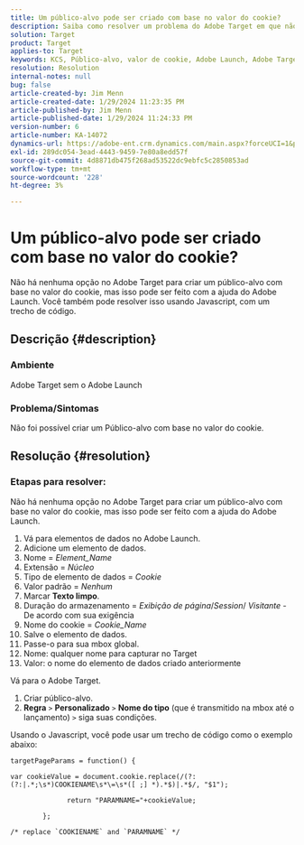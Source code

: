```yaml
---
title: Um público-alvo pode ser criado com base no valor do cookie?
description: Saiba como resolver um problema do Adobe Target em que não é possível criar um Público-alvo com base no valor do cookie.
solution: Target
product: Target
applies-to: Target
keywords: KCS, Público-alvo, valor de cookie, Adobe Launch, Adobe Target, Solução de problemas, opção, Javascript
resolution: Resolution
internal-notes: null
bug: false
article-created-by: Jim Menn
article-created-date: 1/29/2024 11:23:35 PM
article-published-by: Jim Menn
article-published-date: 1/29/2024 11:24:33 PM
version-number: 6
article-number: KA-14072
dynamics-url: https://adobe-ent.crm.dynamics.com/main.aspx?forceUCI=1&pagetype=entityrecord&etn=knowledgearticle&id=a193e566-fdbe-ee11-9079-6045bd006268
exl-id: 289dc054-3ead-4443-9459-7e80a8edd57f
source-git-commit: 4d8871db475f268ad53522dc9ebfc5c2850853ad
workflow-type: tm+mt
source-wordcount: '228'
ht-degree: 3%

---
```


# Um público-alvo pode ser criado com base no valor do cookie?


Não há nenhuma opção no Adobe Target para criar um público-alvo com base no valor do cookie, mas isso pode ser feito com a ajuda do Adobe Launch. Você também pode resolver isso usando Javascript, com um trecho de código.

## Descrição {#description}




### Ambiente



Adobe Target sem o Adobe Launch



### Problema/Sintomas



Não foi possível criar um Público-alvo com base no valor do cookie.


## Resolução {#resolution}




### Etapas para resolver:

Não há nenhuma opção no Adobe Target para criar um público-alvo com base no valor do cookie, mas isso pode ser feito com a ajuda do Adobe Launch.

1. Vá para elementos de dados no Adobe Launch.
2. Adicione um elemento de dados.
3. Nome = *Element_Name*
4. Extensão = *Núcleo*
5. Tipo de elemento de dados = *Cookie*
6. Valor padrão = *Nenhum*
7. Marcar <b>Texto limpo</b>.
8. Duração do armazenamento = *Exibição de página*/*Session*/ *Visitante* - De acordo com sua exigência
9. Nome do cookie = *Cookie_Name*
10. Salve o elemento de dados.
11. Passe-o para sua mbox global.
12. Nome: qualquer nome para capturar no Target
13. Valor: o nome do elemento de dados criado anteriormente


Vá para o Adobe Target.

1. Criar público-alvo.
2. <b>Regra</b> `>`  <b>Personalizado</b> `>`  <b>Nome do tipo</b> (que é transmitido na mbox até o lançamento) `>`  siga suas condições.




Usando o Javascript, você pode usar um trecho de código como o exemplo abaixo:


```
targetPageParams = function() {

var cookieValue = document.cookie.replace(/(?:(?:|.*;\s*)COOKIENAME\s*\=\s*([ ;] *).*$)|.*$/, "$1");

              return "PARAMNAME="+cookieValue;

        };

/* replace `COOKIENAME` and `PARAMNAME` */
```
